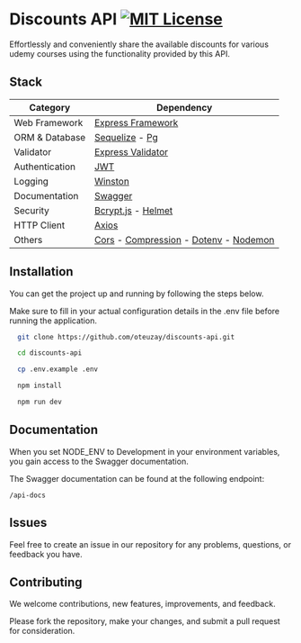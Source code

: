 # Discounts API [![MIT License](https://img.shields.io/badge/License-MIT-green.svg)](https://github.com/oteuzay/discounts-api/blob/main/LICENSE)

Effortlessly and conveniently share the available discounts for various udemy courses using the functionality provided by this API.

## Stack

| Category            | Dependency                                                                                                                   |
|---------------------|------------------------------------------------------------------------------------------------------------------------------|
| Web Framework       | [Express Framework](https://expressjs.com/)                                                                                 |
| ORM & Database      | [Sequelize](https://sequelize.org/) - [Pg](https://www.npmjs.com/package/pg)                                                 |
| Validator           | [Express Validator](https://express-validator.github.io/docs)                                                               |
| Authentication      | [JWT](https://www.npmjs.com/package/jsonwebtoken)                                                                  |
| Logging             | [Winston](https://github.com/winstonjs/winston)                                                                             |
| Documentation       | [Swagger](https://swagger.io/)                                                                                             |
| Security            | [Bcrypt.js](https://www.npmjs.com/package/bcryptjs) - [Helmet](https://helmetjs.github.io/)                                |
| HTTP Client         | [Axios](https://axios-http.com/)                                                                                           |
| Others              | [Cors](https://www.npmjs.com/package/cors) - [Compression](https://www.npmjs.com/package/compression) - [Dotenv](https://github.com/motdotla/dotenv) - [Nodemon](https://github.com/remy/nodemon) |

## Installation

You can get the project up and running by following the steps below.

Make sure to fill in your actual configuration details in the .env file before running the application.

```sh
  git clone https://github.com/oteuzay/discounts-api.git
```

```sh
  cd discounts-api
```

```sh
  cp .env.example .env
```

```sh
  npm install
```

```sh
  npm run dev
```

## Documentation

When you set NODE_ENV to Development in your environment variables, you gain access to the Swagger documentation.

The Swagger documentation can be found at the following endpoint:

`/api-docs`

## Issues

Feel free to create an issue in our repository for any problems, questions, or feedback you have.

## Contributing

We welcome contributions, new features, improvements, and feedback.

Please fork the repository, make your changes, and submit a pull request for consideration.
